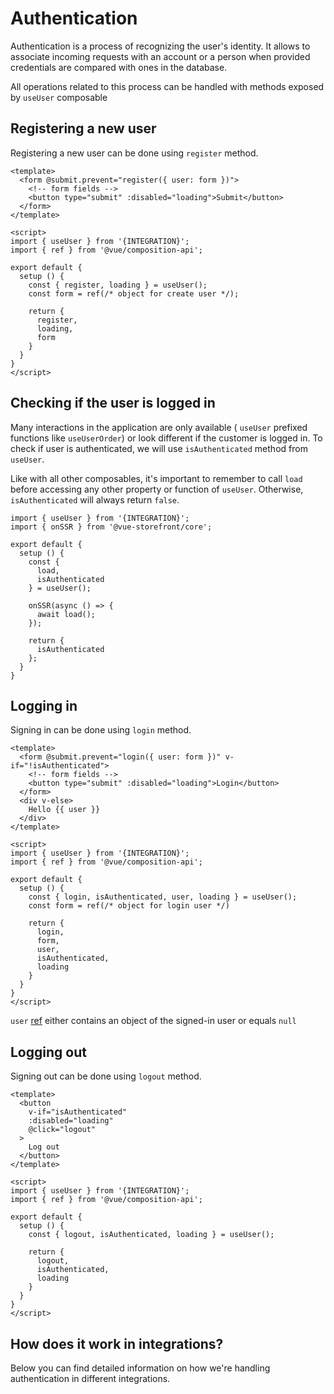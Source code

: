 # Authentication

Authentication is a process of recognizing the user's identity. It allows to associate incoming requests with an account or a person when provided credentials are compared with ones in the database.

All operations related to this process can be handled with methods exposed by `useUser` composable

## Registering a new user

Registering a new user can be done using `register` method.  
```vue
<template>
  <form @submit.prevent="register({ user: form })">
    <!-- form fields -->
    <button type="submit" :disabled="loading">Submit</button>
  </form>
</template>

<script>
import { useUser } from '{INTEGRATION}';
import { ref } from '@vue/composition-api';

export default {
  setup () {
    const { register, loading } = useUser();
    const form = ref(/* object for create user */);

    return {
      register,
      loading,
      form
    }
  }
}
</script>
```

## Checking if the user is logged in

Many interactions in the application are only available ( `useUser` prefixed functions like `useUserOrder`) or look different if the customer is logged in. To check if user is authenticated, we will use `isAuthenticated` method from `useUser`.

Like with all other composables, it's important to remember to call `load` before accessing any other property or function of `useUser`. Otherwise, `isAuthenticated` will always return `false`.

```js{8,16}
import { useUser } from '{INTEGRATION}';
import { onSSR } from '@vue-storefront/core';

export default {
  setup () {
    const {
      load,
      isAuthenticated
    } = useUser();

    onSSR(async () => {
      await load();
    });

    return {
      isAuthenticated
    };
  }
}
```

## Logging in

Signing in can be done using `login` method.
```vue
<template>
  <form @submit.prevent="login({ user: form })" v-if="!isAuthenticated">
    <!-- form fields -->
    <button type="submit" :disabled="loading">Login</button>
  </form>
  <div v-else>
    Hello {{ user }}
  </div>
</template>

<script>
import { useUser } from '{INTEGRATION}';
import { ref } from '@vue/composition-api';

export default {
  setup () {
    const { login, isAuthenticated, user, loading } = useUser();
    const form = ref(/* object for login user */)

    return {
      login,
      form,
      user,
      isAuthenticated,
      loading
    }
  }
}
</script>
```  
`user` [ref](https://v3.vuejs.org/api/refs-api.html#ref) either contains an object of the signed-in user or equals `null`

## Logging out

Signing out can be done using `logout` method.
```vue
<template>
  <button 
    v-if="isAuthenticated"
    :disabled="loading"
    @click="logout"
  >
    Log out
  </button>
</template>

<script>
import { useUser } from '{INTEGRATION}';
import { ref } from '@vue/composition-api';

export default {
  setup () {
    const { logout, isAuthenticated, loading } = useUser();

    return {
      logout,
      isAuthenticated,
      loading
    }
  }
}
</script>
```  

## How does it work in integrations?

Below you can find detailed information on how we're handling authentication in different integrations.
<CommerceIntegrationLinks 
 commercetools="/commercetools/authorization-strategy.html"
 shopify="WIP"
/>
